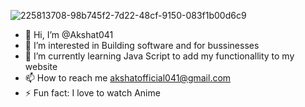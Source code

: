 ![225813708-98b745f2-7d22-48cf-9150-083f1b00d6c9](https://github.com/Akshat041/Akshat041/assets/132469517/8abb60f3-f73f-4f28-9139-f69fcb3c7e2b)
- 👋 Hi, I’m @Akshat041
- 👀 I’m interested in Building software and for bussinesses
- 🌱 I’m currently learning Java Script to add my functionallity to my website
- 📫 How to reach me akshatofficial041@gmail.com
- ⚡ Fun fact: I love to watch Anime

<!---
Akshat041/Akshat041 is a ✨ special ✨ repository because its `README.md` (this file) appears on your GitHub profile.
You can click the Preview link to take a look at your changes.
--->
